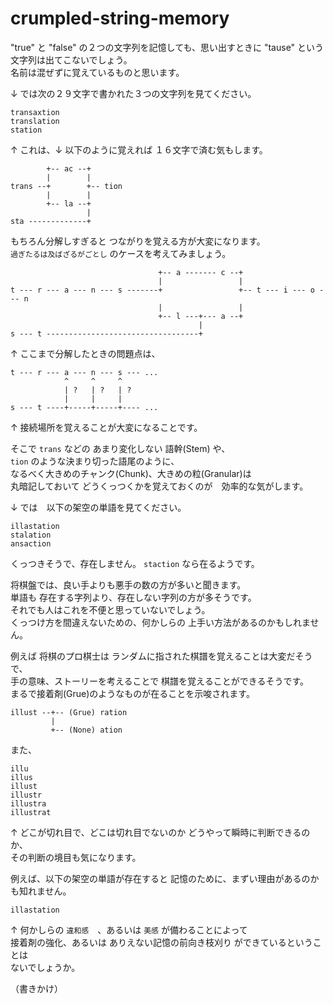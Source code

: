 # crumpled-string-memory

"true" と "false" の２つの文字列を記憶しても、思い出すときに "tause" という文字列は出てこないでしょう。  
名前は混ぜずに覚えているものと思います。  

↓ では次の２９文字で書かれた３つの文字列を見てください。  

```plain
transaxtion
translation
station
```

↑ これは、↓ 以下のように覚えれば １６文字で済む気もします。  

```plain
        +-- ac --+
        |        |
trans --+        +-- tion
        |        |
        +-- la --+
                 |
sta -------------+
```

もちろん分解しすぎると つながりを覚える方が大変になります。  
`過ぎたるは及ばざるがごとし` のケースを考えてみましょう。  

```plain
                                 +-- a ------- c --+
                                 |                 |
t --- r --- a --- n --- s -------+                 +-- t --- i --- o --- n
                                 |                 |
                                 +-- l ---+--- a --+
                                          |
s --- t ----------------------------------+
```

↑ ここまで分解したときの問題点は、  

```plain
t --- r --- a --- n --- s --- ...
            ^     ^     ^
            | ?   | ?   | ?
            |     |     |
s --- t ----+-----+-----+---- ...
```

↑ 接続場所を覚えることが大変になることです。  

そこで `trans` などの あまり変化しない 語幹(Stem) や、  
`tion` のような決まり切った語尾のように、  
なるべく大きめのチャンク(Chunk)、大きめの粒(Granular)は  
丸暗記しておいて  どうくっつくかを覚えておくのが　効率的な気がします。  

↓ では　以下の架空の単語を見てください。  

```plain
illastation
stalation
ansaction
```

くっつきそうで、存在しません。 `staction` なら在るようです。  

将棋盤では、良い手よりも悪手の数の方が多いと聞きます。  
単語も 存在する字列より、存在しない字列の方が多そうです。  
それでも人はこれを不便と思っていないでしょう。  
くっつけ方を間違えないための、何かしらの 上手い方法があるのかもしれません。  

例えば 将棋のプロ棋士は ランダムに指された棋譜を覚えることは大変だそうで、  
手の意味、ストーリーを考えることで 棋譜を覚えることができるそうです。  
まるで接着剤(Grue)のようなものが在ることを示唆されます。  

```plain
illust --+-- (Grue) ration
         |
         +-- (None) ation
```

また、

```plain
illu
illus
illust
illustr
illustra
illustrat
```

↑ どこが切れ目で、どこは切れ目でないのか どうやって瞬時に判断できるのか、  
その判断の境目も気になります。  

例えば、以下の架空の単語が存在すると 記憶のために、まずい理由があるのかも知れません。  

```plain
illastation
```

↑ 何かしらの `違和感`　、あるいは `美感` が備わることによって  
接着剤の強化、あるいは ありえない記憶の前向き枝刈り ができているということは  
ないでしょうか。  

（書きかけ）
